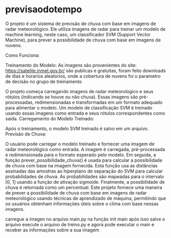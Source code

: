 # previsaodotempo
O projeto é um sistema de previsão de chuva com base em imagens de radar meteorológico. Ele utiliza imagens de radar para treinar um modelo de machine learning, neste caso, um classificador SVM (Support Vector Machine), para prever a possibilidade de chuva com base em imagens de nuvens.

Como Funciona:

Treinamento do Modelo:
As imagens são provenientes do site: https://satelite.inmet.gov.br/ são publicas e gratuitas, foram feito downloads de dias e horarios aleatorios, onde a cobertura de nuvens foi o parametro de decisão no grupo de treinamento

O projeto começa carregando imagens de radar meteorológico e seus rótulos (indicando se houve ou não chuva).
Essas imagens são pré-processadas, redimensionadas e transformadas em um formato adequado para alimentar o modelo.
Um modelo de classificação SVM é treinado usando essas imagens como entrada e seus rótulos correspondentes como saída.
Carregamento do Modelo Treinado:


Após o treinamento, o modelo SVM treinado é salvo em um arquivo.
Previsão de Chuva:

O usuário pode carregar o modelo treinado e fornecer uma imagem de radar meteorológico como entrada.
A imagem é carregada, pré-processada e redimensionada para o formato esperado pelo modelo.
Em seguida, a função prever_possibilidade_chuva() é usada para calcular a possibilidade de chuva com base na imagem fornecida.
Esta função usa as distâncias assinadas das amostras ao hiperplano de separação do SVM para calcular probabilidades de chuva.
As probabilidades são mapeadas para o intervalo [0, 1] usando a função de ativação sigmoide.
Finalmente, a possibilidade de chuva é retornada como um percentual.
Este projeto fornece uma maneira de prever a possibilidade de chuva com base em imagens de radar meteorológico usando técnicas de aprendizado de máquina, permitindo que os usuários obtenham informações úteis sobre o clima com base nessas imagens.


carregue a imagen no arquivo main.py na função init main
após isso salve o arquivo 
execute o arquivo de treino.py 
e agora pode executar o main e receber as informações sobre a sua imagem
